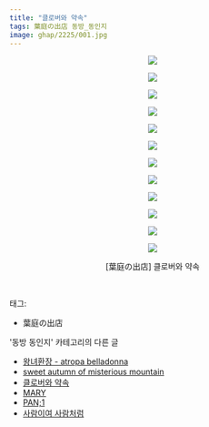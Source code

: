 ```yaml
---
title: "클로버와 약속"
tags: 葉庭の出店 동방_동인지
image: ghap/2225/001.jpg
---
```

<div class="article">
<p style="text-align: center; clear: none; float: none;"><img src="{{ site.nasurl }}/ghap/2225/001.jpg"/></p>
<p style="text-align: center; clear: none; float: none;"><img src="{{ site.nasurl }}/ghap/2225/002.jpg"/></p>
<p style="text-align: center; clear: none; float: none;"><img src="{{ site.nasurl }}/ghap/2225/003.jpg"/></p>
<p style="text-align: center; clear: none; float: none;"><img src="{{ site.nasurl }}/ghap/2225/004.jpg"/></p>
<p style="text-align: center; clear: none; float: none;"><img src="{{ site.nasurl }}/ghap/2225/005.jpg"/></p>
<p style="text-align: center; clear: none; float: none;"><img src="{{ site.nasurl }}/ghap/2225/006.jpg"/></p>
<p style="text-align: center; clear: none; float: none;"><img src="{{ site.nasurl }}/ghap/2225/007.jpg"/></p>
<p style="text-align: center; clear: none; float: none;"><img src="{{ site.nasurl }}/ghap/2225/008.jpg"/></p>
<p style="text-align: center; clear: none; float: none;"><img src="{{ site.nasurl }}/ghap/2225/009.jpg"/></p>
<p style="text-align: center; clear: none; float: none;"><img src="{{ site.nasurl }}/ghap/2225/010.jpg"/></p>
<p style="text-align: center; clear: none; float: none;"><img src="{{ site.nasurl }}/ghap/2225/011.jpg"/></p>
<p style="text-align: center; clear: none; float: none;"><img src="{{ site.nasurl }}/ghap/2225/012.jpg"/></p>
<p style="text-align: center; clear: none; float: none;">[葉庭の出店] 클로버와 약속</p>
<p><br/></p>
</div><div class="tagTrail">
<p>태그: </p>
<ul>
<li>葉庭の出店</li>
</ul>
</div><div class="another">
<p>'동방 동인지' 카테고리의 다른 글</p>
<ul>
<li><a href="/2016-09-19-ghap_2228">왕녀환장 - atropa belladonna</a></li>
<li><a href="/2016-09-19-ghap_2226">sweet autumn of misterious mountain</a></li>
<li><a href="/2016-09-19-ghap_2225">클로버와 약속</a></li>
<li><a href="/2016-09-19-ghap_2224">MARY</a></li>
<li><a href="/2016-09-18-ghap_2222">PAN;1</a></li>
<li><a href="/2016-09-18-ghap_2221">사람이여 사람처럼</a></li>
</ul>
</div><div class="cb_module cb_fluid">
<div class="cb_wrt cb_profile">
</div><!-- commentList close -->
</div>
